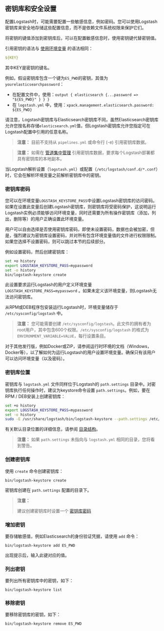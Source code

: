 ## 密钥库和安全设置

配置Logstash时，可能需要配置一些敏感信息，例如密码。您可以使用Logstash密钥库来安全地存储这些配置信息，而不是依赖文件系统权限来保护它们。

将密钥的键值添加到密钥库后，可以在配置敏感信息时，使用密钥键代替密钥值。

引用密钥的语法与 [使用环境变量](../06-Configuring-Logstash/Using-Environment-Variables-in-the-Configuration.md) 的语法相同：
```yaml
${KEY}
```
其中KEY是密钥的键名。

例如，假设密钥库包含一个键为`ES_PWD`的密钥，其值为`yourelasticsearchpassword`：

- 在配置文件中，使用：`output { elasticsearch {...password => "${ES_PWD}" } } }`
- 在 `logstash.yml` 中，使用：`xpack.management.elasticsearch.password: ${ES_PWD}`

请注意，Logstash密钥库与Elasticsearch密钥库不同，虽然Elasticsearch密钥库允许您按名称存储`elasticsearch.yml`值，但Logstash密钥库允许您指定可在Logstash配置中引用的任意名称。

> **注意：**
> 目前不支持从 `pipelines.yml` 或命令行 (-e) 引用密钥库数据。

> **注意：**
> 如需在 [管道集中管理](../07-Managing-Logstash/Centralized-Pipeline-Management.md) 引用密钥库数据，要求每个Logstash部署都具有密钥库的本地副本。

当Logstash解析设置（`logstash.yml`）或配置（`/etc/logstash/conf.d/*.conf`）时，它会在解析环境变量之前解析密钥库中的密钥。

### 密钥库密码
您可以在环境变量`LOGSTASH_KEYSTORE_PASS`中设置Logstash密钥库的访问密码。如果在设置此变量后创建Logstash密钥库，则密钥库将受密码保护，这说明运行Logstash实例必须能够访问环境变量，同时还需要为所有操作密钥库（添加，列出，删除等）的用户正确设置此环境变量。

用户可以自由选择是否使用密钥库密码，即使未设置密码，数据也会被加密，但是，强烈建议为密钥库设置密码，并对所有包含环境变量值的文件进行权限限制。如果您选择不设置密码，则可以跳过本节的后续部分。

例如设置密码，然后创建密钥库：

```sh
set +o history
export LOGSTASH_KEYSTORE_PASS=mypassword
set -o history
bin/logstash-keystore create
```

此设置要求运行Logstash的用户定义环境变量 `LOGSTASH_KEYSTORE_PASS=mypassword` 。如果未定义该环境变量，则Logstash无法访问密钥库。

从RPM或DEB程序包安装运行Logstash时，环境变量储存于 `/etc/sysconfig/logstash` 中。

> **注意：**
> 您可能需要创建 `/etc/sysconfig/logstash`。此文件的拥有者为root用户，其中包含600个权限。`/etc/sysconfig/logstash` 的格式为 `ENVIRONMENT_VARIABLE=VALUE`，每行设置条目。

对于其他发行版，例如Docker或ZIP，请参阅运行时环境的文档（Windows，Docker等），以了解如何为运行Logstash的用户设置环境变量。确保只有该用户可以访问环境变量（以及密码）。

### 密钥库位置
密钥库与 `logstash.yml` 文件同样位于Logstash的 `path.settings` 目录中。对密钥库执行任何操作时，建议为keystore命令设置 `path.settings`。例如，要在RPM / DEB安装上创建密钥库：

```sh
set +o history
export LOGSTASH_KEYSTORE_PASS=mypassword
set -o history
sudo -E /usr/share/logstash/bin/logstash-keystore --path.settings /etc/logstash create
```

有关默认目录位置的详细信息，请参阅 [目录结构](../04-Setting-Up-and-Running-Logstash/Logstash-Directory-Layout.md)。

> **注意：**
> 如果 `path.settings` 未指向与 `logstash.yml` 相同的目录，您将看到警告。

### 创建密钥库

使用 `create` 命令创建密钥库：

```shell
bin/logstash-keystore create
```

密钥库创建在 `path.settings` 配置的目录下。

> **注意：**
>
> 建议创建密钥库时设置一个 [密钥库密码](../04-Setting-Up-and-Running-Logstash/Secrets-keystore-for-secure-settings.md#密钥库密码)

### 增加密钥

要存储敏感值，例如Elasticsearch的身份验证凭据，请使用 `add` 命令：

```shell
bin/logstash-keystore add ES_PWD
```

出现提示后，输入此键对应的值。

### 列出密钥

要列出所有密钥库中的密钥，如下：

```shell
bin/logstash-keystore list
```

### 移除密钥

要移除密钥库的密钥，如下：

```shell
bin/logstash-keystore remove ES_PWD
```

